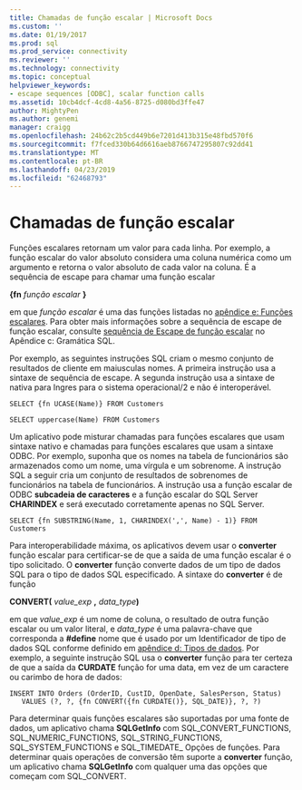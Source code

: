 ```yaml
---
title: Chamadas de função escalar | Microsoft Docs
ms.custom: ''
ms.date: 01/19/2017
ms.prod: sql
ms.prod_service: connectivity
ms.reviewer: ''
ms.technology: connectivity
ms.topic: conceptual
helpviewer_keywords:
- escape sequences [ODBC], scalar function calls
ms.assetid: 10cb4dcf-4cd8-4a56-8725-d080bd3ffe47
author: MightyPen
ms.author: genemi
manager: craigg
ms.openlocfilehash: 24b62c2b5cd449b6e7201d413b315e48fbd570f6
ms.sourcegitcommit: f7fced330b64d6616aeb8766747295807c92dd41
ms.translationtype: MT
ms.contentlocale: pt-BR
ms.lasthandoff: 04/23/2019
ms.locfileid: "62468793"
---
```

# <a name="scalar-function-calls"></a>Chamadas de função escalar
Funções escalares retornam um valor para cada linha. Por exemplo, a função escalar do valor absoluto considera uma coluna numérica como um argumento e retorna o valor absoluto de cada valor na coluna. É a sequência de escape para chamar uma função escalar  
  
 **{fn** _função escalar_ **}**  
  
 em que *função escalar* é uma das funções listadas no [apêndice e: Funções escalares](../../../odbc/reference/appendixes/appendix-e-scalar-functions.md). Para obter mais informações sobre a sequência de escape de função escalar, consulte [sequência de Escape de função escalar](../../../odbc/reference/appendixes/scalar-function-escape-sequence.md) no Apêndice c: Gramática SQL.  
  
 Por exemplo, as seguintes instruções SQL criam o mesmo conjunto de resultados de cliente em maiusculas nomes. A primeira instrução usa a sintaxe de sequência de escape. A segunda instrução usa a sintaxe de nativa para Ingres para o sistema operacional/2 e não é interoperável.  
  
```  
SELECT {fn UCASE(Name)} FROM Customers  
  
SELECT uppercase(Name) FROM Customers  
```  
  
 Um aplicativo pode misturar chamadas para funções escalares que usam sintaxe nativo e chamadas para funções escalares que usam a sintaxe ODBC. Por exemplo, suponha que os nomes na tabela de funcionários são armazenados como um nome, uma vírgula e um sobrenome. A instrução SQL a seguir cria um conjunto de resultados de sobrenomes de funcionários na tabela de funcionários. A instrução usa a função escalar de ODBC **subcadeia de caracteres** e a função escalar do SQL Server **CHARINDEX** e será executado corretamente apenas no SQL Server.  
  
```  
SELECT {fn SUBSTRING(Name, 1, CHARINDEX(',', Name) - 1)} FROM Customers  
```  
  
 Para interoperabilidade máxima, os aplicativos devem usar o **converter** função escalar para certificar-se de que a saída de uma função escalar é o tipo solicitado. O **converter** função converte dados de um tipo de dados SQL para o tipo de dados SQL especificado. A sintaxe do **converter** é de função  
  
 **CONVERT(** _value_exp_ **,** _data_type_**)**  
  
 em que *value_exp* é um nome de coluna, o resultado de outra função escalar ou um valor literal, e *data_type* é uma palavra-chave que corresponda a **#define** nome que é usado por um Identificador de tipo de dados SQL conforme definido em [apêndice d: Tipos de dados](../../../odbc/reference/appendixes/appendix-d-data-types.md). Por exemplo, a seguinte instrução SQL usa o **converter** função para ter certeza de que a saída da **CURDATE** função for uma data, em vez de um caractere ou carimbo de hora de dados:  
  
```  
INSERT INTO Orders (OrderID, CustID, OpenDate, SalesPerson, Status)  
   VALUES (?, ?, {fn CONVERT({fn CURDATE()}, SQL_DATE)}, ?, ?)  
```  
  
 Para determinar quais funções escalares são suportadas por uma fonte de dados, um aplicativo chama **SQLGetInfo** com SQL_CONVERT_FUNCTIONS, SQL_NUMERIC_FUNCTIONS, SQL_STRING_FUNCTIONS, SQL_SYSTEM_FUNCTIONS e SQL_TIMEDATE_ Opções de funções. Para determinar quais operações de conversão têm suporte a **converter** função, um aplicativo chama **SQLGetInfo** com qualquer uma das opções que começam com SQL_CONVERT.
